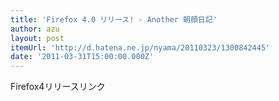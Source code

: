 ```yaml
---
title: 'Firefox 4.0 リリース! - Another 朝顔日記'
author: azu
layout: post
itemUrl: 'http://d.hatena.ne.jp/nyama/20110323/1300842445'
date: '2011-03-31T15:00:00.000Z'
---
```

Firefox4リリースリンク
